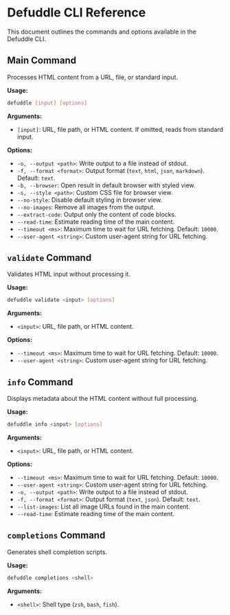 # Defuddle CLI Reference

This document outlines the commands and options available in the Defuddle CLI.

## Main Command

Processes HTML content from a URL, file, or standard input.

**Usage:**

```bash
defuddle [input] [options]
```

**Arguments:**

*   `[input]`: URL, file path, or HTML content. If omitted, reads from standard input.

**Options:**

*   `-o, --output <path>`: Write output to a file instead of stdout.
*   `-f, --format <format>`: Output format (`text`, `html`, `json`, `markdown`). Default: `text`.
*   `-b, --browser`: Open result in default browser with styled view.
*   `-s, --style <path>`: Custom CSS file for browser view.
*   `--no-style`: Disable default styling in browser view.
*   `--no-images`: Remove all images from the output.
*   `--extract-code`: Output only the content of code blocks.
*   `--read-time`: Estimate reading time of the main content.
*   `--timeout <ms>`: Maximum time to wait for URL fetching. Default: `10000`.
*   `--user-agent <string>`: Custom user-agent string for URL fetching.

## `validate` Command

Validates HTML input without processing it.

**Usage:**

```bash
defuddle validate <input> [options]
```

**Arguments:**

*   `<input>`: URL, file path, or HTML content.

**Options:**

*   `--timeout <ms>`: Maximum time to wait for URL fetching. Default: `10000`.
*   `--user-agent <string>`: Custom user-agent string for URL fetching.

## `info` Command

Displays metadata about the HTML content without full processing.

**Usage:**

```bash
defuddle info <input> [options]
```

**Arguments:**

*   `<input>`: URL, file path, or HTML content.

**Options:**

*   `--timeout <ms>`: Maximum time to wait for URL fetching. Default: `10000`.
*   `--user-agent <string>`: Custom user-agent string for URL fetching.
*   `-o, --output <path>`: Write output to a file instead of stdout.
*   `-f, --format <format>`: Output format (`text`, `json`). Default: `text`.
*   `--list-images`: List all image URLs found in the main content.
*   `--read-time`: Estimate reading time of the main content.

## `completions` Command

Generates shell completion scripts.

**Usage:**

```bash
defuddle completions <shell>
```

**Arguments:**

*   `<shell>`: Shell type (`zsh`, `bash`, `fish`).

